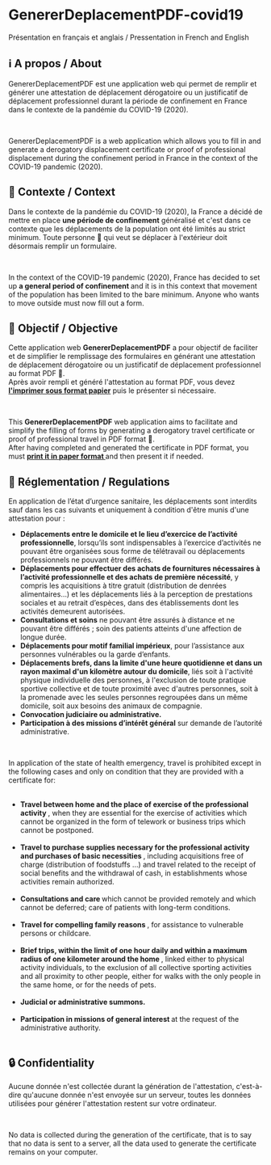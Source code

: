 # GenererDeplacementPDF-covid19

Présentation en français et anglais / Pressentation in French and English

## ℹ️ A propos / About
GenererDeplacementPDF est une application web qui permet de remplir et générer une attestation de déplacement dérogatoire ou un justificatif de déplacement professionnel durant la période de confinement en France dans le contexte de la pandémie du COVID-19 (2020).

&nbsp;

GenererDeplacementPDF is a web application which allows you to fill in and generate a derogatory displacement certificate or proof of professional displacement during the confinement period in France in the context of the COVID-19 pandemic (2020).

## 🔔 Contexte / Context
Dans le contexte de la pandémie du COVID-19 (2020), la France a décidé de mettre en place <b>une période de confinement</b> généralisé et c'est dans ce contexte que les déplacements de la population ont été limités au strict minimum. Toute personne 🏃 qui veut se déplacer à l'extérieur doit désormais remplir un formulaire.

&nbsp;

In the context of the COVID-19 pandemic (2020), France has decided to set up <b> a general period of confinement </b> and it is in this context that movement of the population has been limited to the bare minimum. Anyone who wants to move outside must now fill out a form.

## 🎯 Objectif / Objective
Cette application web <b>GenererDeplacementPDF</b> a pour objectif de faciliter et de simplifier le remplissage des formulaires en générant une attestation de déplacement dérogatoire ou un justificatif de déplacement professionnel au format PDF 📄.
<br>
Après avoir rempli et généré l'attestation au format PDF, vous devez <b><u>l'imprimer sous format papier</u></b> puis le présenter si nécessaire.

&nbsp;

This <b>GenererDeplacementPDF</b> web application aims to facilitate and simplify the filling of forms by generating a derogatory travel certificate or proof of professional travel in PDF format 📄.
<br>
After having completed and generated the certificate in PDF format, you must <b> <u> print it in paper format </u> </b> and then present it if needed.

## 📜 Réglementation / Regulations
En application de l’état d’urgence sanitaire, les déplacements sont interdits sauf dans les cas suivants et uniquement à condition d'être munis d'une attestation pour :
                <ul class="list-group">
                    <li class="list-group-item"><b>Déplacements entre le domicile et le lieu d’exercice de l’activité professionnelle</b>, lorsqu’ils sont indispensables à l’exercice d’activités ne pouvant être organisées sous forme de télétravail ou déplacements professionnels ne pouvant être différés.</li>
                    <li class="list-group-item"><b>Déplacements pour effectuer des achats de fournitures nécessaires à l’activité professionnelle et des achats de première nécessité</b>, y compris les acquisitions à titre gratuit (distribution de denrées alimentaires…) et les déplacements liés à la perception de prestations sociales et au retrait d’espèces, dans des établissements dont les activités demeurent autorisées.</li>
                    <li class="list-group-item"><b>Consultations et soins</b> ne pouvant être assurés à distance et ne pouvant être différés  ; soin des patients atteints d'une affection de longue durée.</li>
                    <li class="list-group-item"><b>Déplacements pour motif familial impérieux</b>, pour l’assistance aux personnes vulnérables ou la garde d’enfants.</li>
                    <li class="list-group-item"><b>Déplacements brefs, dans la limite d'une heure quotidienne et dans un rayon maximal d'un kilomètre autour du domicile</b>, liés soit à l'activité physique individuelle des personnes, à l'exclusion de toute pratique sportive collective et de toute proximité avec d'autres personnes, soit à la promenade avec les seules personnes regroupées dans un même domicile, soit aux besoins des animaux de compagnie.</li>
                    <li class="list-group-item"><b>Convocation judiciaire ou administrative.</b></li>
                    <li class="list-group-item"><b>Participation à des missions d’intérêt général</b> sur demande de l’autorité administrative.</li>
                </ul>

&nbsp;

In application of the state of health emergency, travel is prohibited except in the following cases and only on condition that they are provided with a certificate for:
                <ul class = "list-group">
                    <li class = "list-group-item"> <b> Travel between home and the place of exercise of the professional activity </b>, when they are essential for the exercise of activities which cannot be organized in the form of telework or business trips which cannot be postponed. </li>
                    <li class = "list-group-item"> <b> Travel to purchase supplies necessary for the professional activity and purchases of basic necessities </b>, including acquisitions free of charge (distribution of foodstuffs …) and travel related to the receipt of social benefits and the withdrawal of cash, in establishments whose activities remain authorized. </li>
                    <li class = "list-group-item"> <b> Consultations and care </b> which cannot be provided remotely and which cannot be deferred; care of patients with long-term conditions. </li>
                    <li class = "list-group-item"> <b> Travel for compelling family reasons </b>, for assistance to vulnerable persons or childcare. </li>
                    <li class = "list-group-item"> <b> Brief trips, within the limit of one hour daily and within a maximum radius of one kilometer around the home </b>, linked either to physical activity individuals, to the exclusion of all collective sporting activities and all proximity to other people, either for walks with the only people in the same home, or for the needs of pets. </li>
                    <li class = "list-group-item"> <b> Judicial or administrative summons. </b> </li>
                    <li class = "list-group-item"> <b> Participation in missions of general interest </b> at the request of the administrative authority. </li>
                </ul>

## 🔒 Confidentiality
Aucune donnée n'est collectée durant la génération de l'attestation, c'est-à-dire qu'aucune donnée n'est envoyée sur un serveur, toutes les données utilisées pour générer l'attestation restent sur votre ordinateur.

&nbsp;

No data is collected during the generation of the certificate, that is to say that no data is sent to a server, all the data used to generate the certificate remains on your computer.
